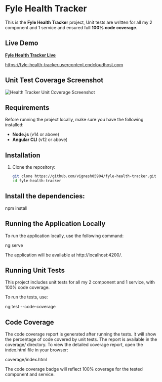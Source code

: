 # Fyle Health Tracker

This is the **Fyle Health Tracker** project, Unit tests are written for all my 2 component and 1 service and ensured full **100% code coverage**.

## Live Demo

[**Fyle Health Tracker Live**](https://fyle-health-tracker.usercontent.endcloudhost.com/)

https://fyle-health-tracker.usercontent.endcloudhost.com

## Unit Test Coverage Screenshot

![Health Tracker Unit Coverage Screenshot](assets/screenshots/coverage-report.png)

## Requirements

Before running the project locally, make sure you have the following installed:

- **Node.js** (v14 or above)
- **Angular CLI** (v12 or above)

## Installation

1. Clone the repository:

   ```bash
   git clone https://github.com/vignesh05904/fyle-health-tracker.git
   cd fyle-health-tracker

## Install the dependencies:

npm install


## Running the Application Locally
To run the application locally, use the following command:

ng serve

The application will be available at http://localhost:4200/.

## Running Unit Tests
This project includes unit tests for all my 2 component and 1 service, with 100% code coverage.

To run the tests, use:

ng test --code-coverage

## Code Coverage
The code coverage report is generated after running the tests. It will show the percentage of code covered by unit tests. The report is available in the coverage/ directory. To view the detailed coverage report, open the index.html file in your browser:

coverage/index.html

The code coverage badge will reflect 100% coverage for the tested component and service.

